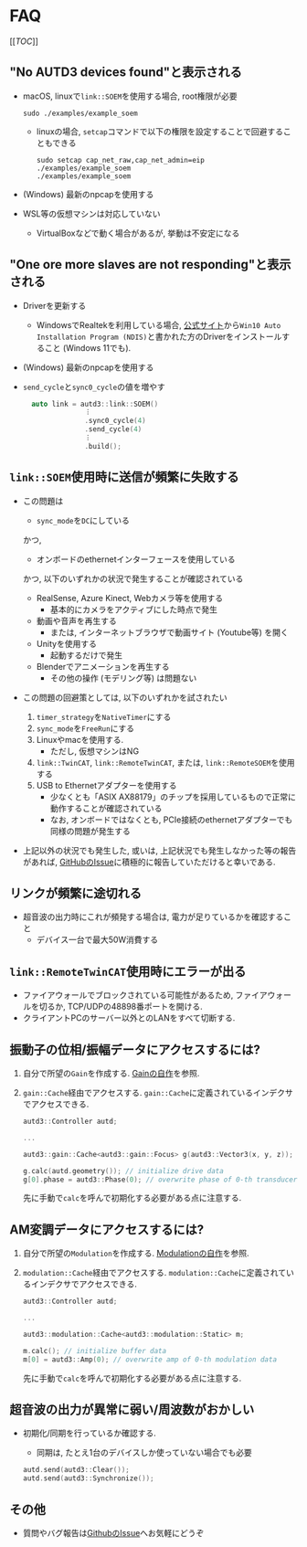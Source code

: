 # FAQ

[[_TOC_]]

## "No AUTD3 devices found"と表示される

- macOS, linuxで`link::SOEM`を使用する場合, root権限が必要

   ```
   sudo ./examples/example_soem
   ```

   - linuxの場合, `setcap`コマンドで以下の権限を設定することで回避することもできる
   
      ```
      sudo setcap cap_net_raw,cap_net_admin=eip ./examples/example_soem
      ./examples/example_soem
      ```

- (Windows) 最新のnpcapを使用する

- WSL等の仮想マシンは対応していない
   - VirtualBoxなどで動く場合があるが, 挙動は不安定になる

## "One ore more slaves are not responding"と表示される

- Driverを更新する
   - WindowsでRealtekを利用している場合, [公式サイト](https://www.realtek.com/ja/component/zoo/category/network-interface-controllers-10-100-1000m-gigabit-ethernet-pci-express-software)から`Win10 Auto Installation Program (NDIS)`と書かれた方のDriverをインストールすること (Windows 11でも).

- (Windows) 最新のnpcapを使用する

- `send_cycle`と`sync0_cycle`の値を増やす
   ```cpp
     auto link = autd3::link::SOEM()
                  ︙
                  .sync0_cycle(4)
                  .send_cycle(4)
                  ︙
                  .build();
   ```

## `link::SOEM`使用時に送信が頻繁に失敗する

- この問題は
   * `sync_mode`を`DC`にしている

   かつ,

   * オンボードのethernetインターフェースを使用している

  かつ, 以下のいずれかの状況で発生することが確認されている

   * RealSense, Azure Kinect, Webカメラ等を使用する
      * 基本的にカメラをアクティブにした時点で発生
   * 動画や音声を再生する
      * または, インターネットブラウザで動画サイト (Youtube等) を開く
   * Unityを使用する
      * 起動するだけで発生
   * Blenderでアニメーションを再生する
      * その他の操作 (モデリング等) は問題ない

- この問題の回避策としては, 以下のいずれかを試されたい
  1. `timer_strategy`を`NativeTimer`にする
  1. `sync_mode`を`FreeRun`にする
  1. Linuxやmacを使用する.
     - ただし, 仮想マシンはNG
  1. `link::TwinCAT`, `link::RemoteTwinCAT`, または, `link::RemoteSOEM`を使用する
  1. USB to Ethernetアダプターを使用する
     - 少なくとも「ASIX AX88179」のチップを採用しているもので正常に動作することが確認されている
     - なお, オンボードではなくとも, PCIe接続のethernetアダプターでも同様の問題が発生する

- 上記以外の状況でも発生した, 或いは, 上記状況でも発生しなかった等の報告があれば, [GitHubのIssue](https://github.com/shinolab/autd3/issues/20)に積極的に報告していただけると幸いである.

## リンクが頻繁に途切れる

- 超音波の出力時にこれが頻発する場合は, 電力が足りているかを確認すること
   - デバイス一台で最大50W消費する

## `link::RemoteTwinCAT`使用時にエラーが出る

- ファイアウォールでブロックされている可能性があるため, ファイアウォールを切るか, TCP/UDPの48898番ポートを開ける.
- クライアントPCのサーバー以外とのLANをすべて切断する.

## 振動子の位相/振幅データにアクセスするには?

1. 自分で所望の`Gain`を作成する. [Gainの自作](../Users_Manual/advanced_examples/custom_gain.md)を参照.
2. `gain::Cache`経由でアクセスする. `gain::Cache`に定義されているインデクサでアクセスできる.

   ```cpp
   autd3::Controller autd;

   ...

   autd3::gain::Cache<autd3::gain::Focus> g(autd3::Vector3(x, y, z));

   g.calc(autd.geometry()); // initialize drive data
   g[0].phase = autd3::Phase(0); // overwrite phase of 0-th transducer
   ```

   先に手動で`calc`を呼んで初期化する必要がある点に注意する.

## AM変調データにアクセスするには?

1. 自分で所望の`Modulation`を作成する. [Modulationの自作](../Users_Manual/advanced_examples/custom_modulation.md)を参照.
2. `modulation::Cache`経由でアクセスする. `modulation::Cache`に定義されているインデクサでアクセスできる.

   ```cpp
   autd3::Controller autd;

   ...

   autd3::modulation::Cache<autd3::modulation::Static> m;

   m.calc(); // initialize buffer data
   m[0] = autd3::Amp(0); // overwrite amp of 0-th modulation data
   ```

   先に手動で`calc`を呼んで初期化する必要がある点に注意する.

## 超音波の出力が異常に弱い/周波数がおかしい

- 初期化/同期を行っているか確認する.
   - 同期は, たとえ1台のデバイスしか使っていない場合でも必要

   ```cpp
   autd.send(autd3::Clear());
   autd.send(autd3::Synchronize());
   ```

## その他

- 質問やバグ報告は[GithubのIssue](https://github.com/shinolab/autd3/issues)へお気軽にどうぞ
